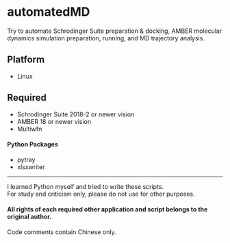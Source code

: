 automatedMD
==========
Try to automate Schrodinger Suite preparation &amp; docking, AMBER molecular dynamics simulation preparation, running, and MD trajectory analysis.

  
   

## Platform  
* Linux  
## Required    
* Schrodinger Suite 2018-2 or newer vision  
* AMBER 18 or newer vision  
* Multiwfn  
#### Python Packages  
* pytray  
* xlsxwriter  
  
* * *
I learned Python myself and tried to write these scripts.  
For study and criticism only, please do not use for other purposes.  
#### All rights of each required other application and script belongs to the original author.


Code comments contain Chinese only.
